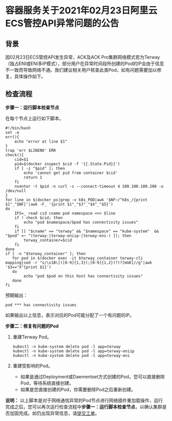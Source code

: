 # 容器服务关于2021年02月23日阿里云ECS管控API异常问题的公告

## 背景

因02月23日ECS管控API发生异常，ACK及ACK Pro集群网络模式若为Terway（独占ENI或ENI多IP模式），部分用户在异常时间段所创建的Pod的IP会由于信息不一致而导致网络不通。我们建议相关用户核查此类Pod，如有问题需要加以修复，具体操作如下。

## 检查流程

**步骤一：运行脚本检查节点**

在每个节点上运行如下脚本。

```
#!/bin/bash
set -e
err(){
    echo "error at line $1"
}
trap 'err $LINENO' ERR
check(){
    cid=$1
    pid=$(docker inspect $cid -f '{{.State.Pid}}')
    if [ -z "$pid" ]; then
        echo 'cannot get pid from container $cid'
        return 1
    fi
    nsenter -t $pid -n curl -s --connect-timeout 4 100.100.100.200 -o /dev/null
}
for line in $(docker ps|grep -v k8s_POD|awk '$NF~/^k8s_/{print $1"_"$NF}'|awk -F_ '{print $1"_"$3"_"$4"_"$5}')
do
    IFS=_ read cid cname pod namespace <<< $line
    if ! check $cid; then
        echo "pod $namespace/$pod has connectivity issues"
    fi
    if [[ "$cname" == "terway" && "$namespace" == "kube-system"  && "$pod" =~ ^(terway-|terway-eniip-|terway-eni-) ]]; then
        terway_container=$cid
    fi
done
if [ -n "$terway_container" ]; then
   for pod in $(docker exec -it $terway_container terway-cli mapping|sed -r "s/\x1B\[([0-9]{1,3}(;[0-9]{1,2})?)?[mGK]//g"|awk '$3=="X"{print $1}')
   do
        echo "pod $pod on this host has connectivity issues"
   done
fi
```

预期输出：

```
pod *** has connectivity issues
```

如果输出以上信息，表示对应的Pod可能分配了一个有问题的IP。

**步骤二：修复有问题的Pod**

1.  重建Terway Pod。

    ```
    kubectl -n kube-system delete pod -l app=terway 
    kubectl -n kube-system delete pod -l app=terway-eniip
    kubectl -n kube-system delete pod -l app=terway-eni
    ```

2.  重建受影响的Pod。
    -   如果是通过Deployment或Daementset方式创建的Pod，您可以直接删除Pod，等待系统直接创建。
    -   如果是您直接创建的Pod，你需要删除Pod之后重新创建。

**说明：** 以上脚本是对于网络通信异常的Pod节点进行网络插件重加载操作，运行完成之后，您可以再次运行检查流程中**步骤一：运行脚本检查节点**，以确认集群是否加固完成。如仍出现异常信息，请[提交工单](https://workorder-intl.console.aliyun.com/console.htm)。

